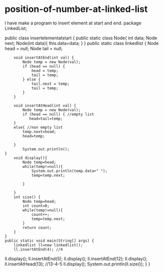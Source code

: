 # position-of-number-at-linked-list
I have make a  program to insert element at start and end.
package LinkedList;

public class insertelementatstart {
    public static class Node{
        int data;
        Node next;
        Node(int data){
            this.data=data;
        }
    }
    public static class linkedlist {
        Node head = null;
        Node tail = null;

        void insertAtEnd(int val) {
            Node temp = new Node(val);
            if (head == null) {
                head = temp;
                tail = temp;
            } else {
                tail.next = temp;
                tail = temp;
            }
        }

        void insertAtHead(int val) {
            Node temp = new Node(val);
            if (head == null) { //empty list
               head=tail=temp;
        }
        else{ //non empty list
            temp.next=head;
            head=temp;

        }
            System.out.println();
    }
        void display(){
            Node temp=head;
            while(temp!=null){
                System.out.println(temp.data+" ");
                temp=temp.next;

            }

        }
        int size() {
            Node temp=head;
            int count=0;
            while(temp!=null){
                count++;
                temp=temp.next;
            }
            return count;
        }
    }
    public static void main(String[] args) {
        linkedlist ll=new linkedlist();
        ll.insertAtEnd(4); //4
ll.display();
        ll.insertAtEnd(5);
        ll.display();
        ll.insertAtEnd(12);
        ll.display();
ll.insertAtHead(13); //13-4-5
        ll.display();
        System.out.println(ll.size());
    }
}

